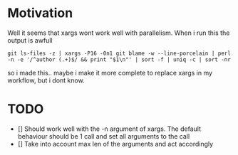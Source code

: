 # Motivation
Well it seems that xargs wont work well with parallelism. When i run this the output is awfull
```shell
git ls-files -z | xargs -P16 -0n1 git blame -w --line-porcelain | perl -n -e '/^author (.+)$/ && print "$1\n"' | sort -f | uniq -c | sort -nr
```
so i made this.. maybe i make it more complete to replace xargs in my workflow, but i dont know.


# TODO
- [] Should work well with the -n argument of xargs. The default behaviour should be 1 call and set all arguments to the call
- [] Take into account max len of the arguments and act accordingly
